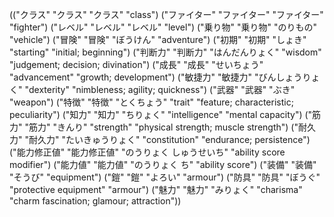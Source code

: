 (("クラス" "クラス" "クラス" "class") ("ファイター" "ファイター" "ファイター" "fighter") ("レベル" "レベル" "レベル" "level") ("乗り物" "乗り物" "のりもの" "vehicle") ("冒険" "冒険" "ぼうけん" "adventure") ("初期" "初期" "しょき" "starting" "initial; beginning") ("判断力" "判断力" "はんだんりょく" "wisdom" "judgement; decision; divination") ("成長" "成長" "せいちょう" "advancement" "growth; development") ("敏捷力" "敏捷力" "びんしょうりょく" "dexterity" "nimbleness; agility; quickness") ("武器" "武器" "ぶき" "weapon") ("特徴" "特徴" "とくちょう" "trait" "feature; characteristic; peculiarity") ("知力" "知力" "ちりょく" "intelligence" "mental capacity") ("筋力" "筋力" "きんり" "strength" "physical strength; muscle strength") ("耐久力" "耐久力" "たいきゅうりょく" "constitution" "endurance; persistence") ("能力修正値" "能力修正値" "のうりょく しゅうせいち" "ability score modifier") ("能力値" "能力値" "のうりょく ち" "ability score") ("装備" "装備" "そうび" "equipment") ("鎧" "鎧" "よろい" "armour") ("防具" "防具" "ぼうぐ" "protective equipment" "armour") ("魅力" "魅力" "みりょく" "charisma" "charm fascination; glamour; attraction"))